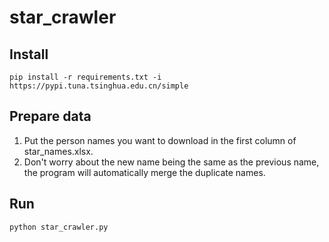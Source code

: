# star_crawler
## Install
```
pip install -r requirements.txt -i https://pypi.tuna.tsinghua.edu.cn/simple
```
## Prepare data
1. Put the person names you want to download in the first column of star_names.xlsx.
2. Don't worry about the new name being the same as the previous name, the program will automatically merge the duplicate names.
## Run
```
python star_crawler.py
```
